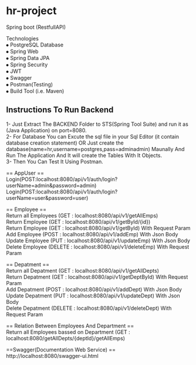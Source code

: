 # hr-project
Spring boot (RestfullAPI)

Technologies<br>
⦁ PostgreSQL Database <br>
⦁ Spring Web<br>
⦁ Spring Data JPA<br>
⦁ Spring Security<br>
⦁ JWT<br>
⦁ Swagger<br>
⦁ Postman(Testing)<br>
⦁ Build Tool (i.e. Maven) <br>

## Instructions To Run Backend
1- Just Extract The BACKEND Folder to STS(Spring Tool Suite) and run it as (Java Application) on port=8080.<br>
2- For Database You can Excute the sql file in your Sql Editor (it contain database creation statement) OR Just create the database(name=hr,username=postgres,pass=adminadmin) Maunally And Run The Application And It will create the Tables With It Objects.<br>
3- Then You Can Test It Using Postman.<br>

== AppUser ==<br>
Login(POST:localhost:8080/api/v1/auth/login?userName=admin&password=admin)<br>
Login(POST:localhost:8080/api/v1/auth/login?userName=user&password=user)<br>

== Employee ==<br>
Return all Employees (GET : localhost:8080/api/v1/getAllEmps)<br>
Return Employee (GET : localhost:8080/api/v1/getById/{id}) <br>
Return Employee (GET : localhost:8080/api/v1/getById) With Request Param <br>
Add Employee (POST : localhost:8080/api/v1/addEmp) With Json Body <br>
Update Employee (PUT : localhost:8080/api/v1/updateEmp) With Json Body <br>
Delete Employee (DELETE : localhost:8080/api/v1/deleteEmp) With Request Param <br>

== Depatment == <br>
Return all Depatment (GET : localhost:8080/api/v1/getAllDepts) <br>
Return Depatment (GET : localhost:8080/api/v1/getDeptById) With Request Param <br>
Add Depatment (POST : localhost:8080/api/v1/addDept) With Json Body <br>
Update Depatment (PUT : localhost:8080/api/v1/updateDept) With Json Body <br>
Delete Depatment (DELETE : localhost:8080/api/v1/deleteDept) With Request Param <br>

== Relation Between Employees And Department == <br>
Return all Employees bassed on Department (GET : localhost:8080/getAllDepts/{deptId}/getAllEmps) <br>


==Swagger(Documentation Web Service) ==<br>
http://localhost:8080/swagger-ui.html <br>

